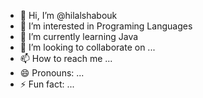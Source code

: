 - 👋 Hi, I’m @hilalshabouk
- 👀 I’m interested in Programing Languages
- 🌱 I’m currently learning Java 
- 💞️ I’m looking to collaborate on ...
- 📫 How to reach me ...
- 😄 Pronouns: ...
- ⚡ Fun fact: ...

<!---
hilalshabouk/hilalshabouk is a ✨ special ✨ repository because its `README.md` (this file) appears on your GitHub profile.
You can click the Preview link to take a look at your changes.
--->
